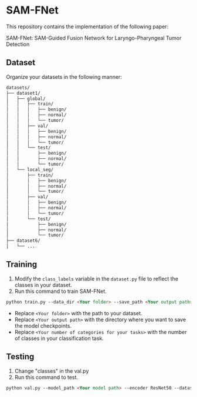 # SAM-FNet

This repository contains the implementation of the following paper:

SAM-FNet: SAM-Guided Fusion Network for Laryngo-Pharyngeal Tumor Detection



## Dataset

Organize your datasets in the following manner:

```markdown
datasets/
├── dataset1/
│   ├── global/
│   │   ├── train/
│   │   │   ├── benign/
│   │   │   ├── normal/
│   │   │   └── tumor/
│   │   ├── val/
│   │   │   ├── benign/
│   │   │   ├── normal/
│   │   │   └── tumor/
│   │   └── test/
│   │       ├── benign/
│   │       ├── normal/
│   │       └── tumor/
│   └── local_seg/
│       ├── train/
│       │   ├── benign/
│       │   ├── normal/
│       │   └── tumor/
│       ├── val/
│       │   ├── benign/
│       │   ├── normal/
│       │   └── tumor/
│       └── test/
│           ├── benign/
│           ├── normal/
│           └── tumor/
├── dataset6/
│   └── ...
```



## Training

1. Modify the `class_labels` variable in the `dataset.py` file to reflect the classes in your dataset.
2. Run this command to train SAM-FNet.

```markdown
python train.py --data_dir <Your folder> --save_path <Your output path> --num_classes <Your number of categories for your tasks> --pretrained True --encoder ResNet50
```

- Replace `<Your folder>` with the path to your dataset.
- Replace `<Your output path>` with the directory where you want to save the model checkpoints.
- Replace `<Your number of categories for your tasks>` with the number of classes in your classification task.



## Testing

1. Change "classes" in the val.py
2. Run this command to test.

```markdown
python val.py --model_path <Your model path> --encoder ResNet50 --dataset <Your dataset name> --save_path <Your output path>
```

